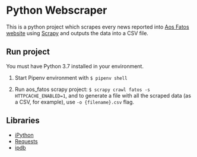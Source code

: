 # Python Webscraper

This is a python project which scrapes every news reported into [Aos Fatos website](https://aosfatos.org/) using [Scrapy](https://scrapy.org/) and outputs the data into a CSV file.


## Run project

  You must have Python 3.7 installed in your environment.

1. Start Pipenv environment with `$ pipenv shell`

2. Run aos_fatos scrapy project:
`$ scrapy crawl fatos -s HTTPCACHE_ENABLED=1`, and to generate a file with all the scraped data (as a CSV, for example), use `-o {filename}.csv` flag.

## Libraries
* [iPython](https://github.com/ipython/ipython)
* [Requests](https://github.com/kennethreitz/requests)
* [ipdb](https://github.com/gotcha/ipdb)
